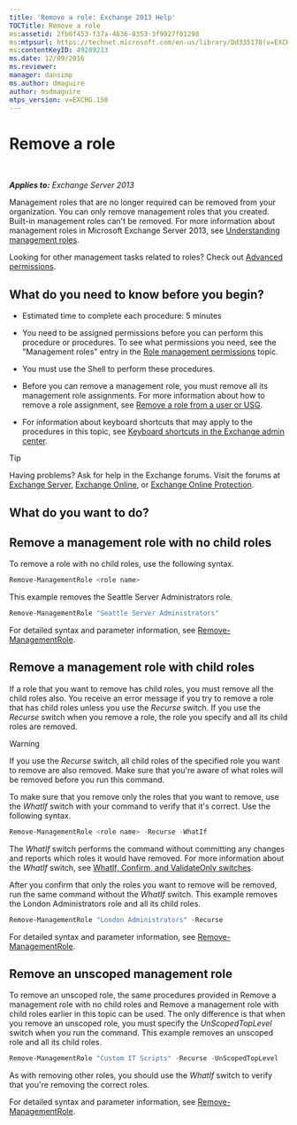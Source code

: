 ```yaml
---
title: 'Remove a role: Exchange 2013 Help'
TOCTitle: Remove a role
ms:assetid: 2fb6f453-f37a-4636-8353-3f9927f81298
ms:mtpsurl: https://technet.microsoft.com/en-us/library/Dd335178(v=EXCHG.150)
ms:contentKeyID: 49289213
ms.date: 12/09/2016
ms.reviewer: 
manager: dansimp
ms.author: dmaguire
author: msdmaguire
mtps_version: v=EXCHG.150
---
```


# Remove a role

 

_**Applies to:** Exchange Server 2013_


Management roles that are no longer required can be removed from your organization. You can only remove management roles that you created. Built-in management roles can't be removed. For more information about management roles in Microsoft Exchange Server 2013, see [Understanding management roles](understanding-management-roles-exchange-2013-help.md).

Looking for other management tasks related to roles? Check out [Advanced permissions](advanced-permissions-exchange-2013-help.md).

## What do you need to know before you begin?

  - Estimated time to complete each procedure: 5 minutes

  - You need to be assigned permissions before you can perform this procedure or procedures. To see what permissions you need, see the "Management roles" entry in the [Role management permissions](role-management-permissions-exchange-2013-help.md) topic.

  - You must use the Shell to perform these procedures.

  - Before you can remove a management role, you must remove all its management role assignments. For more information about how to remove a role assignment, see [Remove a role from a user or USG](remove-a-role-from-a-user-or-usg-exchange-2013-help.md).

  - For information about keyboard shortcuts that may apply to the procedures in this topic, see [Keyboard shortcuts in the Exchange admin center](keyboard-shortcuts-in-the-exchange-admin-center-2013-help.md).


> [!TIP]
> Having problems? Ask for help in the Exchange forums. Visit the forums at <A href="https://go.microsoft.com/fwlink/p/?linkid=60612">Exchange Server</A>, <A href="https://go.microsoft.com/fwlink/p/?linkid=267542">Exchange Online</A>, or <A href="https://go.microsoft.com/fwlink/p/?linkid=285351">Exchange Online Protection</A>.



## What do you want to do?

## Remove a management role with no child roles

To remove a role with no child roles, use the following syntax.

```powershell
Remove-ManagementRole <role name>
```

This example removes the Seattle Server Administrators role.

```powershell
Remove-ManagementRole "Seattle Server Administrators"
```

For detailed syntax and parameter information, see [Remove-ManagementRole](https://technet.microsoft.com/en-us/library/dd351170\(v=exchg.150\)).

## Remove a management role with child roles

If a role that you want to remove has child roles, you must remove all the child roles also. You receive an error message if you try to remove a role that has child roles unless you use the *Recurse* switch. If you use the *Recurse* switch when you remove a role, the role you specify and all its child roles are removed.


> [!WARNING]
> If you use the <EM>Recurse</EM> switch, all child roles of the specified role you want to remove are also removed. Make sure that you're aware of what roles will be removed before you run this command.



To make sure that you remove only the roles that you want to remove, use the *WhatIf* switch with your command to verify that it's correct. Use the following syntax.

```powershell
Remove-ManagementRole <role name> -Recurse -WhatIf
```

The *WhatIf* switch performs the command without committing any changes and reports which roles it would have removed. For more information about the *WhatIf* switch, see [WhatIf, Confirm, and ValidateOnly switches](whatif-confirm-and-validateonly-switches-exchange-2013-help.md).

After you confirm that only the roles you want to remove will be removed, run the same command without the *WhatIf* switch. This example removes the London Administrators role and all its child roles.

```powershell
Remove-ManagementRole "London Administrators" -Recurse
```

For detailed syntax and parameter information, see [Remove-ManagementRole](https://technet.microsoft.com/en-us/library/dd351170\(v=exchg.150\)).

## Remove an unscoped management role

To remove an unscoped role, the same procedures provided in Remove a management role with no child roles and Remove a management role with child roles earlier in this topic can be used. The only difference is that when you remove an unscoped role, you must specify the *UnScopedTopLevel* switch when you run the command. This example removes an unscoped role and all its child roles.

```powershell
Remove-ManagementRole "Custom IT Scripts" -Recurse -UnScopedTopLevel
```

As with removing other roles, you should use the *WhatIf* switch to verify that you're removing the correct roles.

For detailed syntax and parameter information, see [Remove-ManagementRole](https://technet.microsoft.com/en-us/library/dd351170\(v=exchg.150\)).


